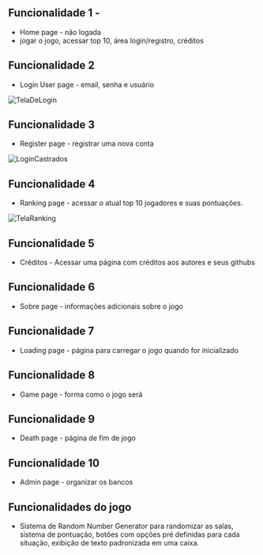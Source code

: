 ## Funcionalidade 1 - 
- Home page - não logada 
- jogar o jogo, acessar top 10, área login/registro, créditos

  
  
## Funcionalidade 2 
- Login User page - email, senha e usuário

![TelaDeLogin](https://github.com/Gioh-Workplace/RPG/assets/56047994/d83eafba-ac9d-4322-963a-a5674fe0a43f)


## Funcionalidade 3
- Register page - registrar uma nova conta

 ![LoginCastrados](https://github.com/Gioh-Workplace/RPG/assets/56047994/32100a9f-53a8-4a82-9237-5a7733660b87) 
  
## Funcionalidade 4 
- Ranking page - acessar o atual top 10 jogadores e suas pontuações.

![TelaRanking](https://github.com/Gioh-Workplace/RPG/assets/56047994/411bcb94-bc09-47d8-90a0-48db84ac71e1)

## Funcionalidade 5
- Créditos - Acessar uma página com créditos aos autores e seus githubs
## Funcionalidade 6
- Sobre page - informações adicionais sobre o jogo
  
## Funcionalidade 7
- Loading page - página para carregar o jogo quando for inicializado
  
## Funcionalidade 8
- Game page - forma como o jogo será
  
## Funcionalidade 9 
- Death page - página de fim de jogo
  
## Funcionalidade 10 
- Admin page - organizar os bancos
  
## Funcionalidades do jogo
- Sistema de Random Number Generator para randomizar as salas, sistema de pontuação, botões com opções pré definidas para cada situação, exibição de texto padronizada em uma caixa.
